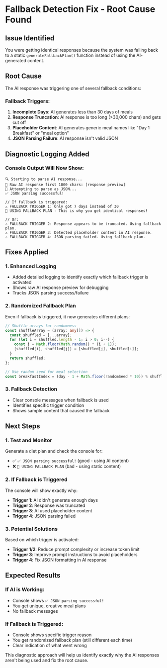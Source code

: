 # Fallback Detection Fix - Root Cause Found

## Issue Identified
You were getting identical responses because the system was falling back to a static `generateFallbackPlan()` function instead of using the AI-generated content.

## Root Cause
The AI response was triggering one of several fallback conditions:

### Fallback Triggers:
1. **Incomplete Days**: AI generates less than 30 days of meals
2. **Response Truncation**: AI response is too long (>30,000 chars) and gets cut off
3. **Placeholder Content**: AI generates generic meal names like "Day 1 Breakfast" or "meal option"
4. **JSON Parsing Failure**: AI response isn't valid JSON

## Diagnostic Logging Added

### Console Output Will Now Show:
```
🔍 Starting to parse AI response...
📝 Raw AI response first 1000 chars: [response preview]
🔄 Attempting to parse as JSON...
✅ JSON parsing successful!

// If fallback is triggered:
⚠️ FALLBACK TRIGGER 1: Only got 7 days instead of 30
🔄 USING FALLBACK PLAN - This is why you get identical responses!

// Or:
⚠️ FALLBACK TRIGGER 2: Response appears to be truncated. Using fallback plan.
⚠️ FALLBACK TRIGGER 3: Detected placeholder content in AI response.
⚠️ FALLBACK TRIGGER 4: JSON parsing failed. Using fallback plan.
```

## Fixes Applied

### 1. Enhanced Logging
- Added detailed logging to identify exactly which fallback trigger is activated
- Shows raw AI response preview for debugging
- Tracks JSON parsing success/failure

### 2. Randomized Fallback Plan
Even if fallback is triggered, it now generates different plans:
```typescript
// Shuffle arrays for randomness
const shuffleArray = (array: any[]) => {
  const shuffled = [...array];
  for (let i = shuffled.length - 1; i > 0; i--) {
    const j = Math.floor(Math.random() * (i + 1));
    [shuffled[i], shuffled[j]] = [shuffled[j], shuffled[i]];
  }
  return shuffled;
};

// Use random seed for meal selection
const breakfastIndex = (day - 1 + Math.floor(randomSeed * 10)) % shuffledBreakfast.length;
```

### 3. Fallback Detection
- Clear console messages when fallback is used
- Identifies specific trigger condition
- Shows sample content that caused the fallback

## Next Steps

### 1. Test and Monitor
Generate a diet plan and check the console for:
- ✅ `✅ JSON parsing successful!` (good - using AI content)
- ❌ `🔄 USING FALLBACK PLAN` (bad - using static content)

### 2. If Fallback is Triggered
The console will show exactly why:
- **Trigger 1**: AI didn't generate enough days
- **Trigger 2**: Response was truncated
- **Trigger 3**: AI used placeholder content
- **Trigger 4**: JSON parsing failed

### 3. Potential Solutions
Based on which trigger is activated:
- **Trigger 1/2**: Reduce prompt complexity or increase token limit
- **Trigger 3**: Improve prompt instructions to avoid placeholders
- **Trigger 4**: Fix JSON formatting in AI response

## Expected Results

### If AI is Working:
- Console shows `✅ JSON parsing successful!`
- You get unique, creative meal plans
- No fallback messages

### If Fallback is Triggered:
- Console shows specific trigger reason
- You get randomized fallback plan (still different each time)
- Clear indication of what went wrong

This diagnostic approach will help us identify exactly why the AI responses aren't being used and fix the root cause.